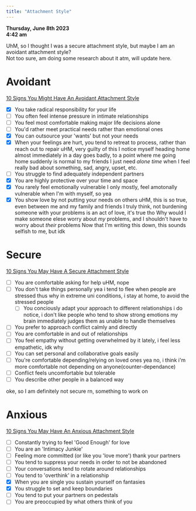 ```yaml
---
title: "Attachment Style"
---
```

**Thursday, June 8th 2023**  
**4:42 am**  

UhM, so I thought I was a secure attachment style, but maybe I am an avoidant attachment style?  
Not too sure, am doing some research about it atm, will update here.

# Avoidant

[10 Signs You Might Have An Avoidant Attachment Style](https://youtu.be/9iH1aoxl-R0)
- [x] You take radical responsibility for your life
- [ ] You often feel intense pressure in intimate relationships
- [ ] You feel most comfortable making major life decisions alone
- [ ] You'd rather meet practical needs rather than emotional ones
- [x] You can outsource your 'wants' but not your needs
- [x] When your feelings are hurt, you tend to retreat to process, rather than reach out to repair
      uHM, very guilty of this
      I notice myself heading home almost immediately in a day goes badly, to a point where me going home suddenly is normal to my friends
      I just need *alone time* when I feel really bad about something, sad, angry, upset, etc.
- [ ] You struggle to find adequately independent partners
- [x] You are highly protective over your time and space
- [x] You rarely feel emotionally vulnerable
      I only mostly, feel amotonally vulnerable when I'm with myself, so yea 
- [x] You show love by not putting your needs on others
      uHM, this is so true, even between me and my family and friends
      I truly think, not burdening someone with your problems is an act of love, it's true tho
      Why would I make someone elese worry about *my* problems, and I shouldn't have to worry about *their* problems
      Now that I'm writing this down, this sounds selfish to me, but idk

# Secure

[10 Signs You May Have A Secure Attachment Style](https://youtu.be/u203fXLJ79w)

- [ ] You are comfortable asking for help
      uHM, nope
- [ ] You don't take things personally
      yea i tend to flee when people are stressed
      thus why in extreme uni conditions, i stay at home, to avoid the stressed people
  - [ ] You conciously adapt your approach to different relationships
       i do notice, i don't like people who tend to show strong emotions
       my brain immediately judges them as unable to handle themselves
- [ ] You prefer to approach conflict calmly and directly
- [ ] You are comfortable in and out of relationships
- [ ] You feel empathy without getting overwhelmed by it
      lately, i feel less empathetic, idk why
- [ ] You can set personal and collaborative goals easily
- [ ] You're comfortable depending/relying on loved ones
      yea no, i think i'm more comfortable not depending on anyone(counter-dependance)
- [ ] Conflict feels uncomfortable but tolerable
- [ ] You describe other people in a balanced way  

oke, so I am definitely not secure rn, something to work on

# Anxious

[10 Signs You May Have An Anxious Attachment Style](https://youtu.be/ahzCikYhM_o)

- [ ] Constantly trying to feel 'Good Enough' for love
- [ ] You are an 'Intimacy Junkie'
- [ ] Feeling more committed (or like you 'love more') thank your partners
- [ ] You tend to suppress your needs in order to not be abandoned
- [ ] Your conversations tend to rotate around relationships
- [ ] You tend to 'overthink' in a relationship
- [x] When you are single you sustain yourself on fantasies
- [x] You struggle to set and keep boundaries
- [ ] You tend to put your partners on pedestals
- [ ] You are preoccupied by what others think of you